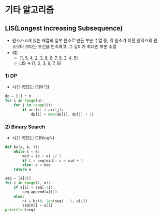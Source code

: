 # 기타 알고리즘
## LIS(Longest Increasing Subsequence)

- 원소가 n개 있는 배열의 일부 원소로 만든 부분 수열 중, 각 원소가 이전 인덱스의 원소보다 크다는 조건을 만족하고, 그 길이가 최대인 부분 수열
- 예)
    - [1, 5, 4, 2, 3, 8, 6, 7, 9, 3, 4, 5]
    - LIS ⇒ [1, 2, 3, 6, 7, 9]

### 1) DP

- 시간 복잡도: O(N^2)

```python
dp = [1] * n
for i in range(n):
	for j in range(i):
		if arr[i] > arr[j]:
			dp[i] = max(dp[i], dp[j] + 1)
```

### 2) Binary Search

- 시간 복잡도: O(NlogN)

```python
def bs(s, e, t):
    while s < e:
        mid = (s + e) // 2
        if t > seq[mid]: s = mid + 1
        else: e = mid
    return e

seq = [a[0]]
for i in range(1, n):
    if a[i] > seq[-1]:
        seq.append(a[i])
    else:
        ni = bs(0, len(seq) - 1, a[i])
        seq[ni] = a[i]
print(len(seq)
```